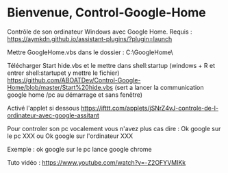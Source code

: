# Bienvenue, Control-Google-Home
Contrôle de son ordinateur Windows avec Google Home. Requis : https://aymkdn.github.io/assistant-plugins/?plugin=launch

Mettre GoogleHome.vbs dans le dossier : C:\GoogleHome\

Télécharger Start hide.vbs et le mettre dans shell:startup 
(windows + R et entrer shell:startupet y mettre le fichier)
https://github.com/ABOATDev/Control-Google-Home/blob/master/Start%20hide.vbs
(sert a lancer la communication google home /pc au démarrage et sans fenêtre)

Activé l'applet si dessous
https://ifttt.com/applets/jSNrZ4vJ-controle-de-l-ordinateur-avec-google-assitant



Pour controler son pc vocalement vous n'avez plus cas dire :
Ok google sur le pc XXX
ou 
Ok google sur l'ordinateur XXX

Exemple : ok google sur le pc lance google chrome 




Tuto vidéo : https://www.youtube.com/watch?v=-Z2OFYVMIKk
